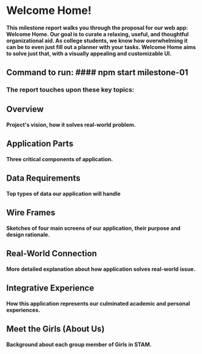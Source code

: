 # Welcome Home!

#### This milestone report walks you through the proposal for our web app: Welcome Home. Our goal is to curate a relaxing, useful, and thoughtful organizational aid. As college students, we know how overwhelming it can be to even just fill out a planner with your tasks. Welcome Home aims to solve just that, with a visually appealing and customizable UI. 

## Command to run: #### npm start milestone-01 

### The report touches upon these key topics:

## Overview
#### Project's vision, how it solves real-world problem.
## Application Parts
#### Three critical components of application.
## Data Requirements
#### Top types of data our application will handle
## Wire Frames
#### Sketches of four main screens of our application, their purpose and design rationale.
## Real-World Connection
#### More detailed explanation about how application solves real-world issue. 
## Integrative Experience
#### How this application represents our culminated academic and personal experiences. 
## Meet the Girls (About Us)
#### Background about each group member of Girls in STAM. 


